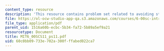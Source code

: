 ```yaml
---
content_type: resource
description: 'This resource contains problem set related to avoiding statistical fallacies. '
file: https://ol-ocw-studio-app-qa.s3.amazonaws.com/courses/6-00sc-introduction-to-computer-science-and-programming-spring-2011/60c0bb09733e702a300fffabed022ca7_MIT6_00SCS11_ps11.pdf
file_type: application/pdf
parent_uid: 1516a60b-ecbc-5b34-fa72-5b89a5ef9a21
resourcetype: Document
title: MIT6_00SCS11_ps11.pdf
uid: 60c0bb09-733e-702a-300f-ffabed022ca7
---
```

